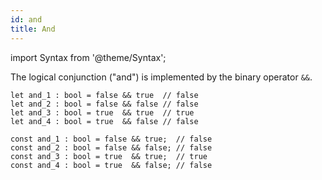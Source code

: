 ```yaml
---
id: and
title: And
---
```


import Syntax from '@theme/Syntax';

The logical conjunction ("and") is implemented by the binary operator
`&&`.

<Syntax syntax="cameligo">

```cameligo group=disjunction
let and_1 : bool = false && true  // false
let and_2 : bool = false && false // false
let and_3 : bool = true  && true  // true
let and_4 : bool = true  && false // false
```

</Syntax>

<Syntax syntax="jsligo">

```jsligo group=disjunction
const and_1 : bool = false && true;  // false
const and_2 : bool = false && false; // false
const and_3 : bool = true  && true;  // true
const and_4 : bool = true  && false; // false
```

</Syntax>
